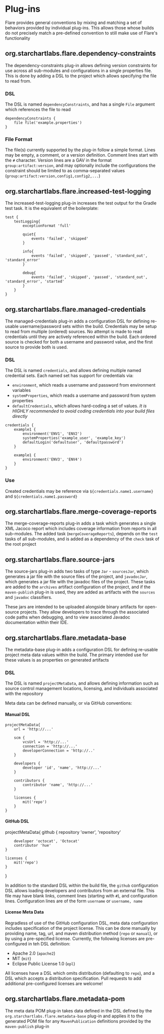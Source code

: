 # Plug-ins

Flare provides general conventions by mixing and matching a set of behaviors provided by individual plug-ins. This allows those whose builds do not precisely match a pre-defined convention to still make use of Flare's functionality

## org.starchartlabs.flare.dependency-constraints

The dependency-constraints plug-in allows defining version constraints for use across all sub-modules and configurations in a single properties file. This is done by adding a DSL to the project which allows specifying the file to read from.

### DSL

The DSL is named `dependencyConstraints`, and has a single `File` argument which references the file to read

```
dependencyConstraints {
	file file('example.properties')
}
```

### File Format

The file(s) currently supported by the plug-in follow a simple format. Lines may be empty, a comment, or a version definition. Comment lines start with the `#` character. Version lines are a GAV in the format `group:artifact:version`, and may optionally include the configurations the constraint should be limited to as comma-separated values (`group:artifact:version,config1,config2,...`)

## org.starchartlabs.flare.increased-test-logging

The increased-test-logging plug-in increases the test output for the Gradle test task. It is the equivalent of the boilerplate:

```
test {
    testLogging{
        exceptionFormat 'full'
        
        quiet{
            events 'failed', 'skipped'
        }
        
        info{
            events 'failed', 'skipped', 'passed', 'standard_out', 'standard_error'
        }
        
        debug{
            events 'failed', 'skipped', 'passed', 'standard_out', 'standard_error', 'started'
        }
    }
}
```

## org.starchartlabs.flare.managed-credentials

The managed-credentials plug-in adds a configuration DSL for defining re-usable username/password sets within the build. Credentials may be setup to read from multiple (ordered) sources. No attempt is made to read credentials until they are actively referenced within the build. Each ordered source is checked for both a username and password value, and the first source to provide both is used.

### DSL

The DSL is named `credentials`, and allows defining multiple named credential sets. Each named set has support for credentials via:

- `environment`, which reads a username and password from environment variables
- `systemProperties`, which reads a username and password from system properties
- `defaultCredentials`, which allows hard-coding a set of values. *It is HIGHLY recommended to avoid coding credentials into your build files directly*

```
credentials {
    example1 {
        environment('ENV1', 'ENV2')
        systemProperties('example_user', 'example_key')
        defaultLogin('defaultuser', 'defaultpassword')
    }
    
    example1 {
        environment('ENV3', 'ENV4')
    }
}
```

### Use

Created credentials may be reference via `${credentials.name1.username}` and `${credentials.name1.password}`

## org.starchartlabs.flare.merge-coverage-reports

The merge-coverage-reports plug-in adds a task which generates a single XML Jacoco report which includes coverage information from reports in all sub-modules. The added task (`mergeCoverageReports`), depends on the `test` tasks of all sub-modules, and is added as a dependency of the `check` task of the root project

## org.starchartlabs.flare.source-jars

The source-jars plug-in adds two tasks of type `Jar` - `sourcesJar`, which generates a jar file with the source files of the project, and `javadocJar`, which generates a jar file with the javadoc files of the project. These tasks are added to the `archives` artifact configuration of the project, and if the `maven-publish` plug-in is used, they are added as artifacts with the `sources` and `javadoc` classifiers.

These jars are intended to be uploaded alongside binary artifacts for open-source projects. They allow developers to trace through the associated code paths when debugging, and to view associated Javadoc documentation within their IDE.

## org.starchartlabs.flare.metadata-base

The metadata-base plug-in adds a configuration DSL for defining re-usable project meta data values within the build. The primary intended use for these values is as properties on generated artifacts

### DSL

The DSL is named `projectMetaData`, and allows defining information such as source control management locations, licensing, and individuals associated with the repository

Meta data can be defined manually, or via GitHub conventions:

#### Manual DSL

```
projectMetaData{
	url = 'http://...'
	
	scm {
		vcsUrl = 'http://...'
		connection = 'http://...'
		developerConnection = 'http://..'
	}
	
	developers {
		developer 'id', 'name', 'http://...'
	}
	
	contributors {
		contributor 'name', 'http://...'
	}
	
	licenses {
		mit('repo')
	}
}
```

#### GitHub DSL

projectMetaData{
	github {
		repository 'owner', 'repository'
		
		developer 'octocat', 'Octocat'
		contributor 'hue'
	}
	
	licenses {
		mit('repo')
	}
}

In addition to the standard DSL within the build file, the `github` configuration DSL allows loading developers and contributors from an external file. This file may have blank links, comment lines (starting with `#`), and configuration lines. Configuration lines are of the form `username` or `username, name`

#### License Meta Data

Regradless of use of the GitHub configuration DSL, meta data configuration includes specification of the project license. This can be done manually by providing name, tag, url, and maven distribution method (`repo` or `manual`), or by using a pre-specified license. Currently, the following licenses are pre-configured in teh DSL definition:

* Apache 2.0 (`apache2`)
* MIT (`mit`)
* Eclipse Public License 1.0 (`epl`)

All licenses have a DSL which omits distribution (defaulting to `repo`), and a DSL which accepts a distribution specification. Pull requests to add additional pre-configured licenses are welcome!

## org.starchartlabs.flare.metadata-pom

The meta data POM plug-in takes data defined in the DSL defined by the `org.starchartlabs.flare.metadata-base` plug-in and applies it to the generated POM file for any `MavenPublication` definitions provided by the `maven-publish` plug-in

